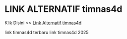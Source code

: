 # LINK ALTERNATIF timnas4d

Klik Disini >> <a href="https://linksto.pages.dev/">Link Alternatif timnas4d </a>

link timnas4d terbaru
link timnas4d 2025